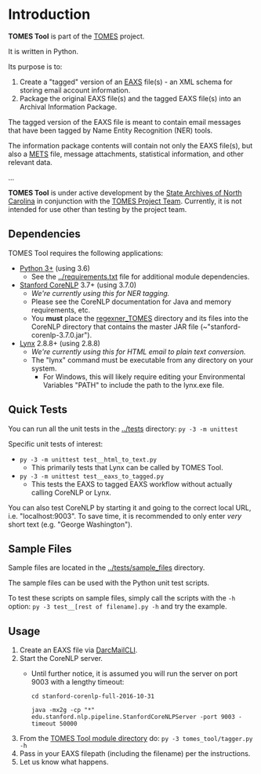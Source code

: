 # Introduction

**TOMES Tool** is part of the [TOMES](https://www.ncdcr.gov/resources/records-management/tomes) project.

It is written in Python.

Its purpose is to:

1. Create a "tagged" version of an [EAXS](http://www.history.ncdcr.gov/SHRAB/ar/emailpreservation/mail-account/mail-account_docs.html) file(s) - an XML schema for storing email account information.
2. Package the original EAXS file(s) and the tagged EAXS file(s) into an Archival Information Package.

The tagged version of the EAXS file is meant to contain email messages that have been tagged by Name Entity Recognition (NER) tools.

The information package contents will contain not only the EAXS file(s), but also a [METS](http://www.loc.gov/standards/mets/mets-home.html) file, message attachments, statistical information, and other relevant data.

...

**TOMES Tool**  is under active development by the [State Archives of North Carolina](http://archives.ncdcr.gov/) in conjunction with the [TOMES Project Team](https://www.ncdcr.gov/resources/records-management/tomes/team). Currently, it is not intended for use other than testing by the project team.


## Dependencies

TOMES Tool requires the following applications:

- [Python 3+](https://www.python.org/download/releases/3.0/) (using 3.6)
	- See the [../requirements.txt](https://github.com/StateArchivesOfNorthCarolina/tomes_tool/blob/master/requirements.txt) file for additional module dependencies.
- [Stanford CoreNLP](https://stanfordnlp.github.io/CoreNLP/) 3.7+ (using 3.7.0)
	- *We're currently using this for NER tagging.*
	- Please see the CoreNLP documentation for Java and memory requirements, etc.
	- You **must** place the [regexner_TOMES](https://github.com/StateArchivesOfNorthCarolina/tomes_tool/tree/master/lib/stanford.edu/stanford-corenlp-full-2016-10-31) directory and its files into the CoreNLP directory that contains the master JAR file (~"stanford-corenlp-3.7.0.jar").
- [Lynx](http://lynx.browser.org/) 2.8.8+ (using 2.8.8)
	- *We're currently using this for HTML email to plain text conversion.*
	- The "lynx" command must be executable from any directory on your system.
		- For Windows, this will likely require editing your Environmental Variables "PATH" to include the path to the lynx.exe file.


## Quick Tests

You can run all the unit tests in the [../tests](https://github.com/StateArchivesOfNorthCarolina/tomes_tool/blob/master/tests/) directory: `py -3 -m unittest`

Specific unit tests of interest:

- `py -3 -m unittest test__html_to_text.py`
	- This primarily tests that Lynx can be called by TOMES Tool.
- `py -3 -m unittest test__eaxs_to_tagged.py`
	- This tests the EAXS to tagged EAXS workflow without actually calling CoreNLP or Lynx.

You can also test CoreNLP by starting it and going to the correct local URL, i.e. "localhost:9003". To save time, it is recommended to only enter *very* short text (e.g. "George Washington").


## Sample Files 

Sample files are located in the [../tests/sample_files](https://github.com/StateArchivesOfNorthCarolina/tomes_tool/blob/master/tests/sample_files/) directory.

The sample files can be used with the Python unit test scripts.

To test these scripts on sample files, simply call the scripts with the `-h` option: `py -3 test__[rest of filename].py -h` and try the example.


## Usage

1. Create an EAXS file via [DarcMailCLI](https://github.com/StateArchivesOfNorthCarolina/DarcMailCLI).
2. Start the CoreNLP server.
	- Until further notice, it is assumed you will run the server on port 9003 with a lengthy timeout:
	
		`cd stanford-corenlp-full-2016-10-31`

     	`java -mx2g -cp "*" edu.stanford.nlp.pipeline.StanfordCoreNLPServer -port 9003 -timeout 50000`
3. From the [TOMES Tool module directory](https://github.com/StateArchivesOfNorthCarolina/tomes_tool/tomes_tool) do: `py -3 tomes_tool/tagger.py -h` 
4. Pass in your EAXS filepath (including the filename) per the instructions.
5. Let us know what happens.
